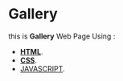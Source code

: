# Gallery
 this is **Gallery** Web Page Using :
 -   **[HTML](https://github.com/Sheryoo/Gallery/blob/main/main.html)**.
 -   **[CSS](https://github.com/Sheryoo/Gallery/blob/main/main.css)**.
 -   [JAVASCRIPT](https://github.com/Sheryoo/Gallery/blob/main/index.js).
 
